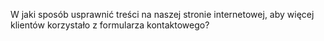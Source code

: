 W jaki sposób usprawnić treści na naszej stronie internetowej, aby więcej klientów korzystało z formularza kontaktowego?
